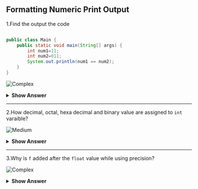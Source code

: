 ## Formatting Numeric Print Output

1.Find the output the code
``` java

public class Main {
	public static void main(String[] args) {
		int num1=11;
		int num2=011;
		System.out.println(num1 == num2);
	}
}
```

![Complex](https://github.com/revaturelabs/interviewquestions/blob/dev/ComplexityTags/Complex%20(2).svg)
<details>
<summary><b> Show Answer </b></summary>

`false`
<details>
<summary><b> Explanation </b></summary>
<blockquote>
	
- If we add zero before a number, the value will become octal number. 
- The octal number is converted into decimal value and assigned to `int` variable.
- The value of `num1` is `11` and value of `num2` is `9` that are not equal. The output is `false`.
</blockqoute> 
</details>
</details>

---

2.How decimal, octal, hexa decimal and binary value are assigned to `int` varaible?

![Medium](https://github.com/revaturelabs/interviewquestions/blob/dev/ComplexityTags/Medium%20(2).svg)
<details>
    <summary><b> Show Answer </b></summary> 
<blockquote>

``` java
public class Main {
	public static void main(String[] args) {
		int decimal = 100;      // for decimal number, no prefixes needed
		int octal = 0144;       // for octal number, 0 should be added
		int binary = 0b1100100; // for binary number, 0b should be added
		int hexaDecimal = 0x64; // for hexaDecimal number, 0x should be added
	}
}
```
>All the above int values represent `100` in different forms.
</blockqoute> 
</details>

---

3.Why is `f` added after the `float` value while using precision?

![Complex](https://github.com/revaturelabs/interviewquestions/blob/dev/ComplexityTags/Complex%20(2).svg)
<details>
    <summary><b> Show Answer </b></summary> 
<blockquote>

- When we have decimal value with precision that we will double by default. To specify that the value is `float` then we need to post-fix the value with `f`.
``` java
public class Main {
	public static void main(String[] args) {
		float f1 = 100.67;	//Error
		float f1 = 100.67f;	//No Error
		double d = 10.999;	//No Error
		System.out.format("%03d",decimal);
	}
}
```
</blockqoute> 
</details>
